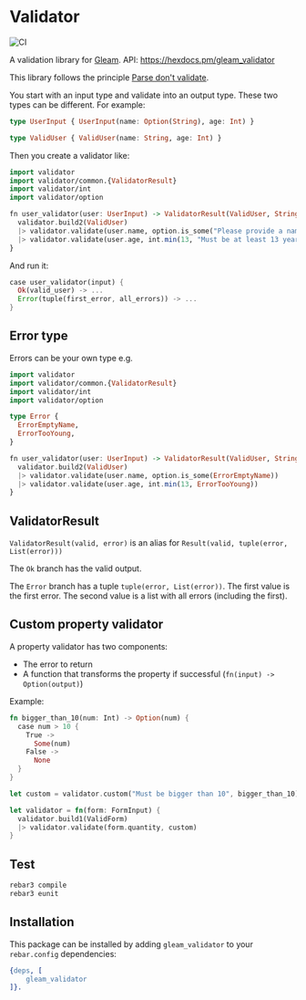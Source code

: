 # Validator

![CI](https://github.com/sporto/gleam-validator/workflows/test/badge.svg?branch=main)

A validation library for [Gleam](https://gleam.run/).
API: <https://hexdocs.pm/gleam_validator>

This library follows the principle [Parse don't validate](https://lexi-lambda.github.io/blog/2019/11/05/parse-don-t-validate/).

You start with an input type and validate into an output type. These two types can be different. For example:

```haskell
type UserInput { UserInput(name: Option(String), age: Int) }

type ValidUser { ValidUser(name: String, age: Int) }
```

Then you create a validator like:

```haskell
import validator
import validator/common.{ValidatorResult}
import validator/int
import validator/option

fn user_validator(user: UserInput) -> ValidatorResult(ValidUser, String) {
  validator.build2(ValidUser)
  |> validator.validate(user.name, option.is_some("Please provide a name"))
  |> validator.validate(user.age, int.min(13, "Must be at least 13 years old"))
}
```

And run it:

```rust
case user_validator(input) {
  Ok(valid_user) -> ...
  Error(tuple(first_error, all_errors)) -> ...
}
```

## Error type

Errors can be your own type e.g.

```haskell
import validator
import validator/common.{ValidatorResult}
import validator/int
import validator/option

type Error {
  ErrorEmptyName,
  ErrorTooYoung,
}

fn user_validator(user: UserInput) -> ValidatorResult(ValidUser, String) {
  validator.build2(ValidUser)
  |> validator.validate(user.name, option.is_some(ErrorEmptyName))
  |> validator.validate(user.age, int.min(13, ErrorTooYoung))
}
```

## ValidatorResult

`ValidatorResult(valid, error)` is an alias for `Result(valid, tuple(error, List(error)))`

The `Ok` branch has the valid output.

The `Error` branch has a tuple `tuple(error, List(error))`.
The first value is the first error. The second value is a list with all errors (including the first).

## Custom property validator

A property validator has two components:

- The error to return
- A function that transforms the property if successful (`fn(input) -> Option(output)`)

Example:

```rust
fn bigger_than_10(num: Int) -> Option(num) {
  case num > 10 {
    True ->
      Some(num)
    False ->
      None
  }
}

let custom = validator.custom("Must be bigger than 10", bigger_than_10)

let validator = fn(form: FormInput) {
  validator.build1(ValidForm)
  |> validator.validate(form.quantity, custom)
}
```

## Test

```sh
rebar3 compile
rebar3 eunit
```

## Installation

This package can be installed by adding `gleam_validator` to your `rebar.config` dependencies:

```erlang
{deps, [
    gleam_validator
]}.
```
